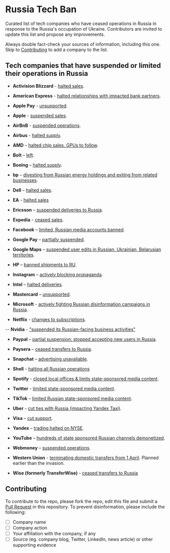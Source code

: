 # Russia Tech Ban

Curated list of tech companies who have ceased operations in Russia in response to the Russia's occupation of Ukraine. Contributors are invited to update this list and propose any improvements.

Always double fact-check your sources of information, including this one. Skip to [Contributing](#contributing) to add a company to the list.

## Tech companies that have suspended or limited their operations in Russia

- **Activision Blizzard** - [halted sales](https://www.theverge.com/2022/3/5/22963195/activision-blizzard-halts-new-game-sales-russia-ukraine-invasion).

- **American Express** - [halted relationships with impacted bank partners](https://about.americanexpress.com/all-news/news-details/2022/American-Express-Response-to-the-Ukraine-Crisis/).

- **Apple Pay** - [unsupported](https://www.imore.com/apple-confirms-apple-pay-no-longer-supported-russian-bank).

- **Apple** - [suspended sales](https://www.cnet.com/news/apple-stops-selling-products-in-russia-limits-app-store-apple-pay-and-maps/).

- **AirBnB** - [suspended operations](https://www.cnbc.com/2022/03/04/airbnb-is-suspending-all-operations-in-russia-and-belarus-.html).

- **Airbus** - [halted supply](https://www.theguardian.com/business/2022/mar/02/airbus-and-boeing-to-halt-supply-of-aircraft-parts-to-russian-airlines).

- **AMD** – [halted chip sales. GPUs to follow](https://appleinsider.com/articles/22/02/28/tsmc-intel-amd-halt-shipments-to-russia-as-part-of-us-sanctions).

- **Bolt** – [left](https://www.politico.eu/article/uber-bolt-cut-ties-with-russian-companies/).

- **Boeing** – [halted supply](https://www.theguardian.com/business/2022/mar/02/airbus-and-boeing-to-halt-supply-of-aircraft-parts-to-russian-airlines).

- **bp** – [divesting from Russian energy holdings and exiting from related businesses](https://www.bp.com/en/global/corporate/news-and-insights/press-releases/bp-to-exit-rosneft-shareholding.html).

- **Dell** – [halted sales](https://www.forbes.com/sites/marisadellatto/2022/03/02/google-dell-ford-and-apple-heres-the-growing-list-of-companies-cutting-ties-with-russia-over-invasion/?sh=5ad8414c53d1).

- **EA** - [halted sales](https://www.theverge.com/2022/3/4/22961673/ea-halting-sales-games-content-currency-russia-belarus)

- **Ericsson** – [suspended deliveries to Russia](https://www.reuters.com/article/ukraine-crisis-ericsson/ericsson-suspends-deliveries-to-russia-internal-memo-idUSZ8N2TF003).

- **Expedia** - [ceased sales](https://skift.com/2022/03/02/expedia-an-online-travel-standout-ceasing-to-offer-russia-travel/).

- **Facebook** – [limited, Russian media accounts banned](https://www.forbes.com/sites/marisadellatto/2022/03/02/google-dell-ford-and-apple-heres-the-growing-list-of-companies-cutting-ties-with-russia-over-invasion/?sh=5ad8414c53d1).

- **Google Pay** – [partially suspended](https://thelogicalindian.com/trending/russia-sanctions-expelled-fifa-apple-google-pay-34199).

- **Google Maps** – [suspended user edits in Russian, Ukrainian, Belarusian territories](https://www.engadget.com/google-pauses-user-submissions-maps-ukraine-102006564.html).

- **HP** – [banned shipments to RU](https://www.crn.com/news/hp-hits-russia-with-u-s-backed-shipment-ban).

- **Instagram** – [actively blocking propaganda](https://www.theguardian.com/technology/2022/feb/28/facebook-takes-down-disinformation-network-targeting-ukraine-meta-instagram).

- **Intel** – [halted deliveries](https://appleinsider.com/articles/22/02/28/tsmc-intel-amd-halt-shipments-to-russia-as-part-of-us-sanctions).

- **Mastercard** – [unsupported](https://www.forbes.com/sites/roberthart/2022/03/01/visa-mastercard-suspend-services-to-russian-banks-hit-by-sanctions/?sh=67aa193777d5).

- **Microsoft** - [actively fighting Russian disinformation campaigns in Russia](https://blogs.microsoft.com/on-the-issues/2022/02/28/ukraine-russia-digital-war-cyberattacks/).

- **Netflix** - [changes to subscriptions](https://www.forbes.com/sites/marisadellatto/2022/03/02/google-dell-ford-and-apple-heres-the-growing-list-of-companies-cutting-ties-with-russia-over-invasion/?sh=5ad8414c53d1).

-- **Nvidia** - ["suspended its Russian-facing business activities"](https://www.tomshardware.com/news/nvidia-is-the-latest-tech-titan-to-suspend-its-russia-business)

- **Paypal** – [partial suspension: stopped accepting new users in Russia](https://www.reuters.com/technology/paypal-stops-accepting-new-users-russia-2022-03-02/).

- **Paysera** – [ceased transfers to Russia](https://www.electronicpaymentsinternational.com/news/paysera-wise-russia-ukraine/).

- **Snapchat** – [advertising unavailable](https://www.forbes.com/sites/marisadellatto/2022/03/02/google-dell-ford-and-apple-heres-the-growing-list-of-companies-cutting-ties-with-russia-over-invasion/?sh=5ad8414c53d1).

- **Shell** - [halting all Russian operations](https://www.reuters.com/business/energy/shell-exit-russia-operations-after-ukraine-invasion-2022-02-28/)

- **Spotify** - [closed local offices & limits state-sponsored media content](https://www.reuters.com/technology/spotify-closes-its-office-russia-response-attack-ukraine-2022-03-02/).

- **Twitter** - [limited state-sponsored media content](https://www.forbes.com/sites/marisadellatto/2022/03/02/google-dell-ford-and-apple-heres-the-growing-list-of-companies-cutting-ties-with-russia-over-invasion/?sh=5ad8414c53d1).

- **TikTok** – [limited Russian state-sponsored media content](https://www.washingtonpost.com/technology/2022/02/28/facebook-ukraine-russian-disinformation/).

- **Uber** - [cut ties with Russia (impacting Yandex Taxi)](https://www.nytimes.com/2022/02/28/business/russia-uber-yandex-taxi.html).

- **Visa** – [cut support](https://www.forbes.com/sites/roberthart/2022/03/01/visa-mastercard-suspend-services-to-russian-banks-hit-by-sanctions/?sh=67aa193777d5).

- **Yandex** – [trading halted on NYSE](https://www.datacenterdynamics.com/en/news/nyse-and-nasdaq-halt-trading-of-russian-firms-including-yandex-and-mts/).

- **YouTube** – [hundreds of state sponsored Russian channels demonetized](https://www.forbes.com/sites/marisadellatto/2022/03/02/google-dell-ford-and-apple-heres-the-growing-list-of-companies-cutting-ties-with-russia-over-invasion/?sh=5ad8414c53d1).

- **Webmoney** – [suspended operations](https://tass.com/economy/1401755).

- **Western Union** - [terminating domestic transfers from 1 April](https://www.reuters.com/article/russia-westernunion-idUSKBN2KC1EX). Planned earlier than the invasion.

- **Wise (formerly TransferWise)** - [ceased transfers to Russia](https://www.electronicpaymentsinternational.com/news/paysera-wise-russia-ukraine/)


## Contributing

To contribute to the repo, please fork the repo, edit this file and submit a [Pull Request](https://github.com/elenalape/russia-tech-ban/pulls) in this repository. To prevent disinformation, please include the following:

- [ ] Company name
- [ ] Company action
- [ ] Your affiliation with the company, if any
- [ ] Source (eg. company blog, Twitter, LinkedIn, news article) or other supporting evidence

